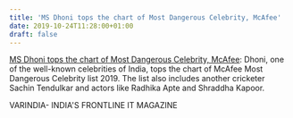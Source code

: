 ```yaml
---
title: 'MS Dhoni tops the chart of Most Dangerous Celebrity, McAfee'
date: 2019-10-24T11:28:00+01:00
draft: false
---
```


[MS Dhoni tops the chart of Most Dangerous Celebrity, McAfee](https://varindia.com/news/ms-dhoni-tops-the-chart-of-most-dangerous-celebrity-mcafee#.XbF8wCh1dEw.blogger): Dhoni, one of the well-known celebrities of India, tops the chart of McAfee Most Dangerous Celebrity list 2019. The list also includes another cricketer Sachin Tendulkar and actors like Radhika Apte and Shraddha Kapoor.  
  
VARINDIA- INDIA'S FRONTLINE IT MAGAZINE